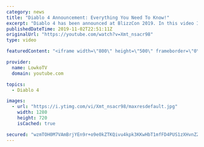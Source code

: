 ```yaml
---
category: news
title: "Diablo 4 Announcement: Everything You Need To Know!"
excerpt: "Diablo 4 has been announced at BlizzCon 2019. In this video I go over everything you need to know about this upcoming Blizzard Entertainment game."
publishedDateTime: 2019-11-02T22:51:11Z
originalUrl: "https://youtube.com/watch?v=Xmt_nsacr98"
type: video

featuredContent: "<iframe width=\"800\" height=\"500\" frameborder=\"0\" src=\"https://www.youtube.com/embed/Xmt_nsacr98\" allow=\"accelerometer; autoplay; encrypted-media; gyroscope; picture-in-picture\" allowfullscreen></iframe>"

provider:
  name: LowkoTV
  domain: youtube.com

topics:
  - Diablo 4

images:
  - url: "https://i.ytimg.com/vi/Xmt_nsacr98/maxresdefault.jpg"
    width: 1280
    height: 720
    isCached: true

secured: "wzmTOH0M7VAmBrjYEn9r+o9e0kZTKQivu4kpk3KKwHbT1mfFD4PUS1zXHvnZZhP5FlL4br+66Qf+Agc2ukuBQLPKZlNkMGkHAK4abOoIFEwPdMPugJRoBP+rkZRCnz8TZbUYmvuRlEhgcnMJRaxnnUp/kw22176FoEn5cEtHvZG/LPgLOyUGKtfJCi6Qfu+eF+6X84oObHmKdy22uVU3+sGXf52SnqFzRpk5DVBKwCjYeFpsU6TOwPmjs9YBw71pDPjQQBl9+c590slgy7qxY/jJ3Vjws87o8o8g9va96I1+A4c1LoDXm6JDkSaFs8JrGhfWPdZiEm0V6/z/yF0WY1xv/HtNR2kMGIK4YpHBLCMZjB7r8BeAjFKA92gWp2TdghPKptTKNErHqbH2hyeNOXvJRtzOP8anJl8qWr6d2Eis9+F5sAMVy604WoJV7YnD;wqnL/KLWjAKj6/H4/5IxuA=="
---
```


